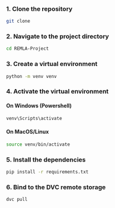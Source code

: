 ### 1. Clone the repository
```bash
git clone
```

### 2. Navigate to the project directory
```bash
cd REMLA-Project
```

### 3. Create a virtual environment
```bash
python -m venv venv
```

### 4. Activate the virtual environment

#### On Windows (Powershell)
```bash
venv\Scripts\activate
```

#### On MacOS/Linux
```bash
source venv/bin/activate
```

### 5. Install the dependencies
```bash
pip install -r requirements.txt
```

### 6. Bind to the DVC remote storage
```bash
dvc pull
```
